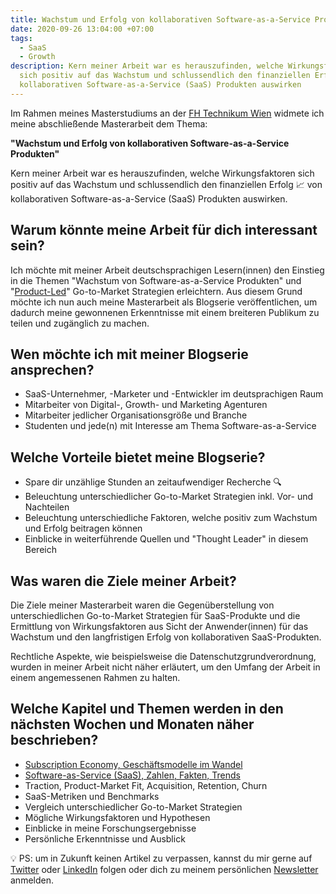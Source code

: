 ```yaml
---
title: Wachstum und Erfolg von kollaborativen Software-as-a-Service Produkten
date: 2020-09-26 13:04:00 +07:00
tags:
  - SaaS
  - Growth
description: Kern meiner Arbeit war es herauszufinden, welche Wirkungsfaktoren
  sich positiv auf das Wachstum und schlussendlich den finanziellen Erfolg von
  kollaborativen Software-as-a-Service (SaaS) Produkten auswirken
---
```

Im Rahmen meines Masterstudiums an der [FH Technikum Wien](https://www.technikum-wien.at/studium/master/innovations__und_technologiemanagement/) widmete ich meine abschließende Masterarbeit dem Thema:

**"Wachstum und Erfolg von kollaborativen Software-as-a-Service Produkten"**

Kern meiner Arbeit war es herauszufinden, welche Wirkungsfaktoren sich positiv auf das Wachstum und schlussendlich den finanziellen Erfolg 📈 von kollaborativen Software-as-a-Service (SaaS) Produkten auswirken.

## Warum könnte meine Arbeit für dich interessant sein?

Ich möchte mit meiner Arbeit deutschsprachigen Lesern(innen) den Einstieg in die Themen "Wachstum von Software-as-a-Service Produkten" und "[Product-Led](https://openviewpartners.com/blog/what-is-product-led-growth/)" Go-to-Market Strategien erleichtern. Aus diesem Grund möchte ich nun auch meine Masterarbeit als Blogserie veröffentlichen, um dadurch meine gewonnenen Erkenntnisse mit einem breiteren Publikum zu teilen und zugänglich zu machen.

## Wen möchte ich mit meiner Blogserie ansprechen?

* SaaS-Unternehmer, -Marketer und -Entwickler im deutsprachigen Raum
* Mitarbeiter von Digital-, Growth- und Marketing Agenturen
* Mitarbeiter jedlicher Organisationsgröße und Branche
* Studenten und jede(n) mit Interesse am Thema Software-as-a-Service

## Welche Vorteile bietet meine Blogserie?

* Spare dir unzählige Stunden an zeitaufwendiger Recherche 🔍
* Beleuchtung unterschiedlicher Go-to-Market Strategien inkl. Vor- und Nachteilen
* Beleuchtung unterschiedliche Faktoren, welche positiv zum Wachstum und Erfolg beitragen können
* Einblicke in weiterführende Quellen und "Thought Leader" in diesem Bereich

## Was waren die Ziele meiner Arbeit?

Die Ziele meiner Masterarbeit waren die Gegenüberstellung von unterschiedlichen Go-to-Market Strategien für SaaS-Produkte und die Ermittlung von Wirkungsfaktoren aus Sicht der Anwender(innen) für das Wachstum und den langfristigen Erfolg von kollaborativen SaaS-Produkten.

Rechtliche Aspekte, wie beispielsweise die Datenschutzgrundverordnung, wurden in meiner Arbeit nicht näher erläutert, um den Umfang der Arbeit in einem angemessenen Rahmen zu halten.

## Welche Kapitel und Themen werden in den nächsten Wochen und Monaten näher beschrieben?

* [Subscription Economy, Geschäftsmodelle im Wandel](https://www.mariosteiner.at/subscription-economy/)
* [Software-as-Service (SaaS), Zahlen, Fakten, Trends](https://www.mariosteiner.at/software-as-service-saas-zahlen-fakten-trends/)
* Traction, Product-Market Fit, Acquisition, Retention, Churn
* SaaS-Metriken und Benchmarks
* Vergleich unterschiedlicher Go-to-Market Strategien
* Mögliche Wirkungsfaktoren und Hypothesen
* Einblicke in meine Forschungsergebnisse
* Persönliche Erkenntnisse und Ausblick

💡 PS: um in Zukunft keinen Artikel zu verpassen, kannst du mir gerne auf [Twitter](https://twitter.com/mariostnr) oder [LinkedIn](https://www.linkedin.com/in/mario-steiner) folgen oder dich zu meinem persönlichen [Newsletter](http://eepurl.com/heuGRP) anmelden.